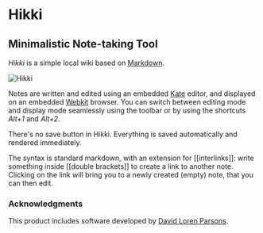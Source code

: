# Hikki 
## Minimalistic Note-taking Tool

*Hikki* is a simple local wiki based on [Markdown][md].

![Hikki](http://pcapriotti.github.com/hikki/pics/thumbs/hikki1.png)

Notes are written and edited using an embedded [Kate][] editor, and displayed on an embedded [Webkit][] browser. You can switch between editing mode and display mode seamlessly using the toolbar or by using the shortcuts *Alt+1* and *Alt+2*.

There's no save button in Hikki. Everything is saved automatically and rendered immediately.

The syntax is standard markdown, with an extension for [[interlinks]]: write something inside \[\[double brackets\]\] to create a link to another note. Clicking on the link will bring you to a newly created (empty) note, that you can then edit.

### Acknowledgments

This product includes software developed by [David Loren Parsons](http://www.pell.portland.or.us/~orc).

[md]: http://daringfireball.net/projects/markdown/
[kate]: http://kate-editor.org/
[webkit]: http://webkit.org/